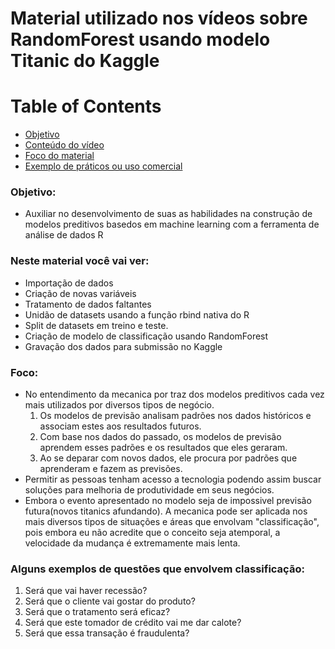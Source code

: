 # Material utilizado nos vídeos sobre RandomForest usando modelo Titanic do Kaggle 

Table of Contents
=================

  * [Objetivo](#Objetivo)
  * [Conteúdo do vídeo](#Neste)
  * [Foco do material](#Foco)        
  * [Exemplo de práticos ou uso comercial](#Alguns)

### Objetivo:
- Auxiliar no desenvolvimento de suas as habilidades na construção de modelos preditivos basedos em machine learning com a ferramenta de análise de dados R

### Neste material você vai ver:
- Importação de dados
- Criação de novas variáveis
- Tratamento de dados faltantes
- Unidão de datasets usando a função rbind nativa do R
- Split de datasets em treino e teste.
- Criação de modelo de classificação usando RandomForest
- Gravação dos dados para submissão no Kaggle

### Foco: 
- No entendimento da mecanica por traz dos modelos preditivos cada vez mais utilizados por diversos tipos de negócio.
  1. Os modelos de previsão analisam padrões nos dados históricos e associam estes aos resultados futuros.
  2. Com base nos dados do passado, os modelos de previsão aprendem esses padrões e os resultados que eles geraram.
  3. Ao se deparar com novos dados, ele procura por padrões que aprenderam e fazem as previsões.
- Permitir as pessoas tenham acesso a tecnologia podendo assim buscar soluções para melhoria de produtividade em seus negócios.
- Embora o evento apresentado no modelo seja de impossivel previsão futura(novos titanics afundando). A mecanica pode ser aplicada nos mais
diversos tipos de situações e áreas que envolvam "classificação", pois embora eu não acredite que o conceito seja atemporal, a velocidade da mudança é extremamente mais lenta. 

### Alguns exemplos de questões que envolvem classificação:
  1. Será que vai haver recessão?
  2. Será que o cliente vai gostar do produto?
  3. Será que o tratamento será eficaz?
  4. Será que este tomador de crédito vai me dar calote?
  5. Será que essa transação é fraudulenta?
  
  
  
  

